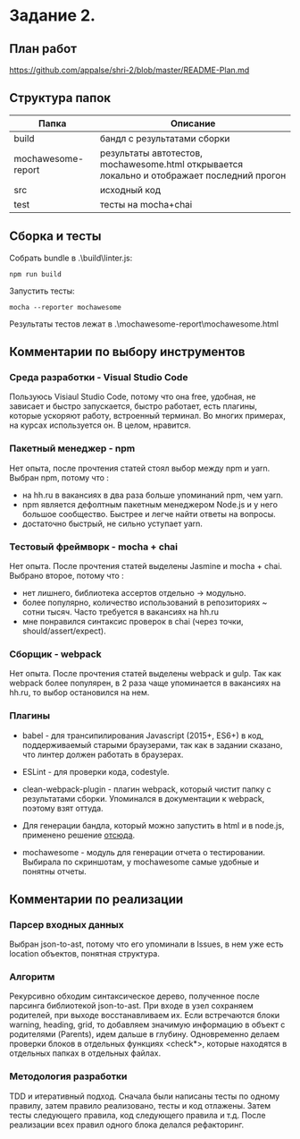 # Задание 2.


## План работ

https://github.com/appalse/shri-2/blob/master/README-Plan.md


## Структура папок

| Папка | Описание |
| ----- | -------- |
| build | бандл с результатами сборки |
| mochawesome-report | результаты автотестов, mochawesome.html открывается локально и отображает последний прогон |
| src   | исходный код        |
| test  | тесты на mocha+chai |


## Сборка и тесты

Собрать bundle в .\build\linter.js:
```
npm run build
```

Запустить тесты:
```
mocha --reporter mochawesome
```

Результаты тестов лежат в .\mochawesome-report\mochawesome.html


## Комментарии по выбору инструментов

### Среда разработки - Visual Studio Code

Пользуюсь Visiaul Studio Code, потому что она free, удобная, не зависает и быстро запускается, быстро работает, есть плагины, которые ускоряют работу, встроенный терминал. Во многих примерах, на курсах используется он. В целом, нравится.

### Пакетный менеджер - npm

Нет опыта, после прочтения статей стоял выбор между npm и yarn. Выбран npm, потому что :
* на hh.ru в вакансиях в два раза больше упоминаний npm, чем yarn. 
* npm является дефолтным пакетным менеджером Node.js и у него большое сообщество. Быстрее и легче найти ответы на вопросы. 
* достаточно быстрый, не сильно уступает yarn. 

### Тестовый фреймворк - mocha + chai

Нет опыта. После прочтения статей выделены Jasmine и mocha + chai. Выбрано второе, потому что : 
* нет лишнего, библиотека ассертов отдельно -> модульно. 
* более популярно, количество использований в репозиториях ~ сотни тысяч. Часто требуется в вакансиях на hh.ru
* мне понравился синтаксис проверок в chai (через точки, should/assert/expect).

### Сборщик - webpack

Нет опыта. После прочтения статей выделены webpack и gulp. Так как webpack более популярен, в 2 раза чаще упоминается в вакансиях на hh.ru, то выбор остановился на нем.

### Плагины

* babel - для трансипилирования Javascript (2015+, ES6+) в код, поддерживаемый старыми браузерами, так как в задании сказано, что линтер должен работать в браузерах.

* ESLint - для проверки кода, codestyle.

* clean-webpack-plugin - плагин webpack, который чистит папку с результатами сборки. Упоминался в документации к webpack, поэтому взят оттуда.

* Для генерации бандла, который можно запустить в html и в node.js, применено решение [отсюда](https://stackoverflow.com/questions/49111086/webpack-4-universal-library-target).

* mochawesome - модуль для генерации отчета о тестировании. Выбирала по скриншотам, у mochawesome самые удобные и понятны отчеты. 


## Комментарии по реализации

### Парсер входных данных

Выбран json-to-ast, потому что его упоминали в Issues, в нем уже есть location объектов, понятная структура.  

### Алгоритм

Рекурсивно обходим синтаксическое дерево, полученное после парсинга библиотекой json-to-ast. При входе в узел сохраняем родителей, при выходе восстанавливаем их. Если встречаются блоки warning, heading, grid, то добавляем значимую информацию в объект с родителями (Parents), идем дальше в глубину. Одновременно делаем проверки блоков в отдельных функциях <check*>, которые находятся в отдельных папках в отдельных файлах.

### Методология разработки

TDD и итеративный подход. Сначала были написаны тесты по одному правилу, затем правило реализовано, тесты и код отлажены. Затем тесты следующего правила, код следующего правила и т.д. После реализации всех правил одного блока делался рефакторинг. 

